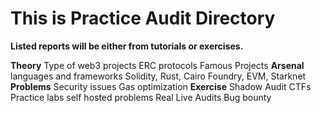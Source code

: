 # This is Practice Audit Directory

**Listed reports will be either from tutorials or exercises.**

**Theory**
Type of web3 projects
ERC protocols
Famous Projects 
**Arsenal**
languages and frameworks
Solidity, Rust, Cairo
Foundry, 
EVM, Starknet 
**Problems**
Security issues
Gas optimization 
**Exercise**
Shadow Audit
CTFs
Practice labs
self hosted problems
Real Live Audits
Bug bounty 